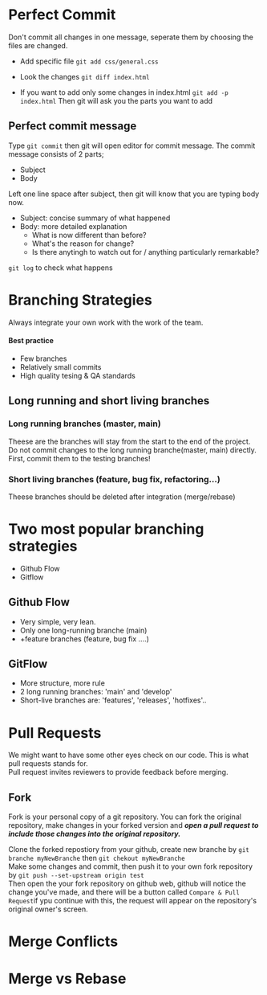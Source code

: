 # Perfect Commit
Don't commit all changes in one message, seperate them by choosing the files are changed.

- Add specific file 
```git add css/general.css```

- Look the changes
```git diff index.html```

- If you want to add only some changes in index.html
```git add -p index.html``` Then git will ask you the parts you want to add

## Perfect commit message
Type ```git commit``` then git will open editor for commit message.
The commit message consists of 2 parts;  

- Subject
- Body

Left one line space after subject, then git will know that you are typing body now.

* Subject: concise summary of what happened
* Body: more detailed explanation
	* What is now different than before?
	* What's the reason for change?
	* Is there anytingh to watch out for / anything particularly remarkable?

```git log``` to check what happens

# Branching Strategies
Always integrate your own work with the work of the team.

#### Best practice
* Few branches
* Relatively small commits
* High quality tesing & QA standards

## Long running and short living branches
### Long running branches (master, main)
Theese are the branches will stay from the start to the end of the project.
Do not  commit changes to the long running branche(master, main) directly. First, commit them to the testing branches!

### Short living branches (feature, bug fix, refactoring...)
Theese branches should be deleted after integration (merge/rebase)

# Two most popular branching strategies
* Github Flow
* Gitflow 

## Github Flow
* Very simple, very lean.
* Only one long-running branche (main)
* +feature branches (feature, bug fix ....)

## GitFlow
* More structure, more rule
* 2 long running branches: 'main' and 'develop'
* Short-live branches are: 'features', 'releases', 'hotfixes'..

# Pull Requests
We might want to have some other eyes check on our code. This is what pull requests stands for.  
Pull request invites reviewers to provide feedback before merging.   

## Fork
Fork is your personal copy of a git repository. You can fork the original repository, make changes in your forked version and ***open a pull request to include those changes into the original repository.***

Clone the forked repostiory from your github, create new branche by ```git branche myNewBranche``` then ```git chekout myNewBranche```  
Make some changes and commit, then push it to your own fork repository by ```git push --set-upstream origin test```   
Then open the your fork repository on github web, github will notice the change you've made, and there will be a button called ```Compare & Pull Request```if ypu continue with this, the request will appear on the repository's original owner's screen.

# Merge Conflicts

# Merge vs Rebase





